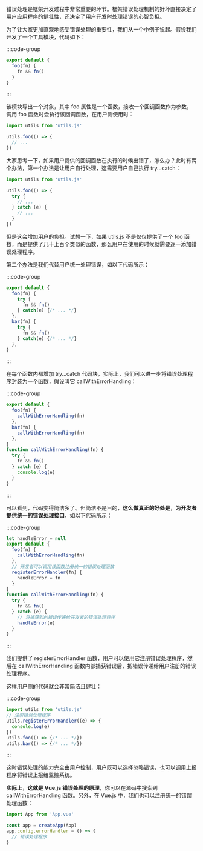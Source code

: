 错误处理是框架开发过程中非常重要的环节。框架错误处理机制的好坏直接决定了用户应用程序的健壮性，还决定了用户开发时处理错误的心智负担。

为了让大家更加直观地感受错误处理的重要性，我们从一个小例子说起。假设我们开发了一个工具模块，代码如下：

:::code-group
```js [ utils.js]
export default {
  foo(fn) {
    fn && fn()
  }
}
```
:::

该模块导出一个对象，其中 foo 属性是一个函数，接收一个回调函数作为参数，调用 foo 函数时会执行该回调函数，在用户侧使用时：

```js
import utils from 'utils.js'

utils.foo(() => {
  // ...
})
```

大家思考一下，如果用户提供的回调函数在执行的时候出错了，怎么办？此时有两个办法，第一个办法是让用户自行处理，这需要用户自己执行 try...catch：

```js
import utils from 'utils.js'

utils.foo(() => {
  try {
    // ...
  } catch (e) {
    // ...
  }
})
```

但是这会增加用户的负担。试想一下，如果 utils.js 不是仅仅提供了一个 foo 函数，而是提供了几十上百个类似的函数，那么用户在使用的时候就需要逐一添加错误处理程序。

第二个办法是我们代替用户统一处理错误，如以下代码所示：

:::code-group
```js [utils.js]
export default {
  foo(fn) {
    try {
      fn && fn()
    } catch(e) {/* ... */}
  },
  bar(fn) {
    try {
      fn && fn()
    } catch(e) {/* ... */}
  },
}
```
:::

在每个函数内都增加 try...catch 代码块，实际上，我们可以进一步将错误处理程序封装为一个函数，假设叫它 callWithErrorHandling：

:::code-group
```js [utils.js]
export default {
  foo(fn) {
    callWithErrorHandling(fn)
  },
  bar(fn) {
    callWithErrorHandling(fn)
  },
}
function callWithErrorHandling(fn) { 
  try {
    fn && fn()
  } catch (e) {
    console.log(e)
  }
}
```
:::

可以看到，代码变得简洁多了。但简洁不是目的，**这么做真正的好处是，为开发者提供统一的错误处理接口**，如以下代码所示：

:::code-group
```js [utils.js]
let handleError = null
export default {
  foo(fn) {
    callWithErrorHandling(fn)
  },
  // 开发者可以调用该函数注册统一的错误处理函数
  registerErrorHandler(fn) {
    handleError = fn
  }
}
function callWithErrorHandling(fn) {
  try {
    fn && fn()
  } catch (e) {
    // 将捕获到的错误传递给开发者的错误处理程序
    handleError(e)
  }
}
```
:::

我们提供了 registerErrorHandler 函数，用户可以使用它注册错误处理程序，然后在 callWithErrorHandling 函数内部捕获错误后，把错误传递给用户注册的错误处理程序。

这样用户侧的代码就会非常简洁且健壮：

:::code-group
```js [utils.js]
import utils from 'utils.js'
// 注册错误处理程序
utils.registerErrorHandler((e) => {
  console.log(e)
})
utils.foo(() => {/* ... */})
utils.bar(() => {/* ... */})
```
:::

这时错误处理的能力完全由用户控制，用户既可以选择忽略错误，也可以调用上报程序将错误上报给监控系统。

**实际上，这就是 Vue.js 错误处理的原理**，你可以在源码中搜索到 callWithErrorHandling 函数。另外，在 Vue.js 中，我们也可以注册统一的错误处理函数：

```js
import App from 'App.vue'

const app = createApp(App)
app.config.errorHandler = () => {
  // 错误处理程序
}
```
